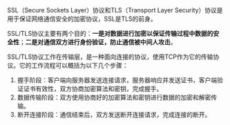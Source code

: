 SSL（Secure Sockets Layer）协议和TLS（Transport Layer Security）协议是用于保证网络通信安全的加密协议，SSL是TLS的前身。

SSL/TLS协议主要有两个目的：**一是对数据进行加密以保证传输过程中数据的安全性**；**二是对通信双方进行身份验证，防止通信被中间人攻击**。

SSL/TLS协议工作在传输层，是一种面向连接的协议，使用TCP作为它的传输协议。它的工作流程可以概括为以下几个步骤：

1. 握手阶段：客户端向服务器发送连接请求，服务器响应并发送证书，客户端验证证书有效性，双方协商加密算法和密钥，完成握手。
2. 数据传输阶段：双方使用协商好的加密算法和密钥进行数据的加密和解密传输。
3. 断开连接阶段：通信结束后，双方发送断开连接请求，完成连接的断开。
